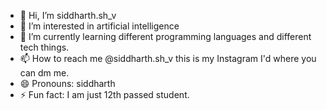 - 👋 Hi, I’m siddharth.sh_v
- 👀 I’m interested in artificial intelligence 
- 🌱 I’m currently learning different programming languages and different tech things. 
- 📫 How to reach me @siddharth.sh_v this is my Instagram I'd where you can dm me. 
- 😄 Pronouns: siddharth
- ⚡ Fun fact: I am just 12th passed student. 

<!---
siddharthsh-v/siddharthsh-v is a ✨ special ✨ repository because its `README.md` (this file) appears on your GitHub profile.
You can click the Preview link to take a look at your changes.
--->
